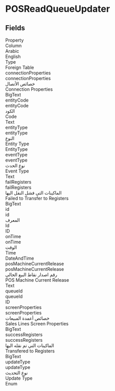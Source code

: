 # POSReadQueueUpdater

<ContentFilter/>

<div class='searchable'>

## Fields

<div class="row header-row">
<div class="cell">Property</div>
<div class="cell">Column</div>
<div class="cell">Arabic</div>
<div class="cell">English</div>
<div class="cell">Type</div>
<div class="cell">Foreign Table</div>
</div><div class="row searchable" id="connectionProperties">
<div class="cell" data-label="Property">connectionProperties</div>
<div class="cell" data-label="Column">connectionProperties</div>
<div class="cell" data-label="Arabic">خصائص الأتصال</div>
<div class="cell" data-label="English">Connection Properties</div>
<div class="cell" data-label="Type">BigText</div>

</div>

<div class="row searchable" id="entityCode">
<div class="cell" data-label="Property">entityCode</div>
<div class="cell" data-label="Column">entityCode</div>
<div class="cell" data-label="Arabic"> الكود</div>
<div class="cell" data-label="English"> Code</div>
<div class="cell" data-label="Type">Text</div>

</div>

<div class="row searchable" id="entityType">
<div class="cell" data-label="Property">entityType</div>
<div class="cell" data-label="Column">entityType</div>
<div class="cell" data-label="Arabic">النوع</div>
<div class="cell" data-label="English">Entity Type</div>
<div class="cell" data-label="Type">EntityType</div>

</div>

<div class="row searchable" id="eventType">
<div class="cell" data-label="Property">eventType</div>
<div class="cell" data-label="Column">eventType</div>
<div class="cell" data-label="Arabic">نوع الحدث</div>
<div class="cell" data-label="English">Event Type</div>
<div class="cell" data-label="Type">Text</div>

</div>

<div class="row searchable" id="failRegisters">
<div class="cell" data-label="Property">failRegisters</div>
<div class="cell" data-label="Column">failRegisters</div>
<div class="cell" data-label="Arabic">الماكينات التي فشل النقل اليها</div>
<div class="cell" data-label="English">Failed to Transfer to Registers</div>
<div class="cell" data-label="Type">BigText</div>

</div>

<div class="row searchable" id="id">
<div class="cell" data-label="Property">id</div>
<div class="cell" data-label="Column">id</div>
<div class="cell" data-label="Arabic">المعرف</div>
<div class="cell" data-label="English">Id</div>
<div class="cell" data-label="Type">ID</div>

</div>

<div class="row searchable" id="onTime">
<div class="cell" data-label="Property">onTime</div>
<div class="cell" data-label="Column">onTime</div>
<div class="cell" data-label="Arabic">الوقت</div>
<div class="cell" data-label="English">Time</div>
<div class="cell" data-label="Type">DateAndTime</div>

</div>

<div class="row searchable" id="posMachineCurrentRelease">
<div class="cell" data-label="Property">posMachineCurrentRelease</div>
<div class="cell" data-label="Column">posMachineCurrentRelease</div>
<div class="cell" data-label="Arabic">رقم اصدار نقاط البيع الحالي</div>
<div class="cell" data-label="English">POS Machine Current Release</div>
<div class="cell" data-label="Type">Text</div>

</div>

<div class="row searchable" id="queueId">
<div class="cell" data-label="Property">queueId</div>
<div class="cell" data-label="Column">queueId</div>
<div class="cell" data-label="Arabic"></div>
<div class="cell" data-label="English"></div>
<div class="cell" data-label="Type">ID</div>

</div>

<div class="row searchable" id="screenProperties">
<div class="cell" data-label="Property">screenProperties</div>
<div class="cell" data-label="Column">screenProperties</div>
<div class="cell" data-label="Arabic">خصائص أعمدة المبيعات</div>
<div class="cell" data-label="English">Sales Lines Screen Properties</div>
<div class="cell" data-label="Type">BigText</div>

</div>

<div class="row searchable" id="successRegisters">
<div class="cell" data-label="Property">successRegisters</div>
<div class="cell" data-label="Column">successRegisters</div>
<div class="cell" data-label="Arabic">الماكينات التي تم نقله اليها</div>
<div class="cell" data-label="English">Transfered to Registers</div>
<div class="cell" data-label="Type">BigText</div>

</div>

<div class="row searchable" id="updateType">
<div class="cell" data-label="Property">updateType</div>
<div class="cell" data-label="Column">updateType</div>
<div class="cell" data-label="Arabic">نوع التحديث</div>
<div class="cell" data-label="English">Update Type</div>
<div class="cell" data-label="Type">Enum</div>

</div>


</div>

